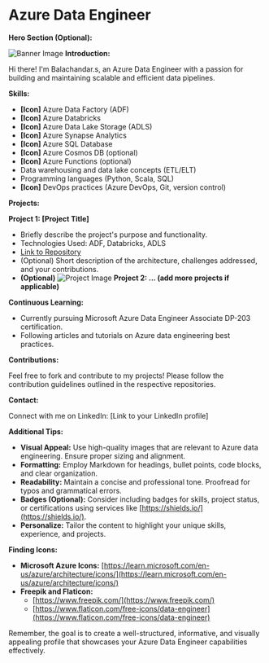 # Azure Data Engineer 

**Hero Section (Optional):**

![Banner Image](path/to/your/banner.png)  **Introduction:**

Hi there! I'm Balachandar.s, an Azure Data Engineer with a passion for building and maintaining scalable and efficient data pipelines.

**Skills:**

* **[Icon]** Azure Data Factory (ADF)
* **[Icon]** Azure Databricks
* **[Icon]** Azure Data Lake Storage (ADLS)
* **[Icon]** Azure Synapse Analytics
* **[Icon]** Azure SQL Database
* **[Icon]** Azure Cosmos DB (optional)
* **[Icon]** Azure Functions (optional)
* Data warehousing and data lake concepts (ETL/ELT)
* Programming languages (Python, Scala, SQL)
* **[Icon]** DevOps practices (Azure DevOps, Git, version control)

**Projects:**

**Project 1: [Project Title]**

* Briefly describe the project's purpose and functionality.
* Technologies Used: ADF, Databricks, ADLS
* [Link to Repository](https://github.com/yourusername/project1)
* (Optional) Short description of the architecture, challenges addressed, and your contributions.
* **(Optional)** ![Project Image](path/to/your/project1.png)  **Project 2: ... (add more projects if applicable)**

**Continuous Learning:**

* Currently pursuing Microsoft Azure Data Engineer Associate DP-203 certification.
* Following articles and tutorials on Azure data engineering best practices.

**Contributions:**

Feel free to fork and contribute to my projects! Please follow the contribution guidelines outlined in the respective repositories.

**Contact:**

Connect with me on LinkedIn: [Link to your LinkedIn profile]

**Additional Tips:**

* **Visual Appeal:** Use high-quality images that are relevant to Azure data engineering. Ensure proper sizing and alignment.
* **Formatting:** Employ Markdown for headings, bullet points, code blocks, and clear organization.
* **Readability:** Maintain a concise and professional tone. Proofread for typos and grammatical errors.
* **Badges (Optional):** Consider including badges for skills, project status, or certifications using services like [https://shields.io/](https://shields.io/).
* **Personalize:** Tailor the content to highlight your unique skills, experience, and projects.

**Finding Icons:**

* **Microsoft Azure Icons:** [https://learn.microsoft.com/en-us/azure/architecture/icons/](https://learn.microsoft.com/en-us/azure/architecture/icons/)
* **Freepik and Flaticon:**
    - [https://www.freepik.com/](https://www.freepik.com/)
    - [https://www.flaticon.com/free-icons/data-engineer](https://www.flaticon.com/free-icons/data-engineer)

Remember, the goal is to create a well-structured, informative, and visually appealing profile that showcases your Azure Data Engineer capabilities effectively.
